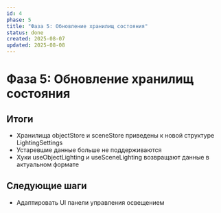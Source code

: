 ```yaml
---
id: 4
phase: 5
title: "Фаза 5: Обновление хранилищ состояния"
status: done
created: 2025-08-07
updated: 2025-08-08
---
```

# Фаза 5: Обновление хранилищ состояния

## Итоги
- Хранилища objectStore и sceneStore приведены к новой структуре LightingSettings
- Устаревшие данные больше не поддерживаются
- Хуки useObjectLighting и useSceneLighting возвращают данные в актуальном формате

## Следующие шаги
- Адаптировать UI панели управления освещением
